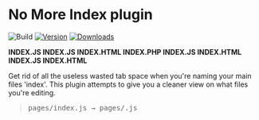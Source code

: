 # No More Index plugin
![Build](https://github.com/Sam-Apostel/no-more-index/workflows/Build/badge.svg)
[![Version](https://img.shields.io/jetbrains/plugin/v/sam.tigrr.plugins.nomoreindex.svg)](https://plugins.jetbrains.com/plugin/sam.tigrr.plugins.nomoreindex)
[![Downloads](https://img.shields.io/jetbrains/plugin/d/sam.tigrr.plugins.nomoreindex.svg)](https://plugins.jetbrains.com/plugin/sam.tigrr.plugins.nomoreindex)

<!-- Plugin description -->

**INDEX.JS INDEX.JS INDEX.HTML INDEX.PHP INDEX.JS INDEX.HTML INDEX.JS INDEX.HTML**
    
Get rid of all the useless wasted tab space when you're naming your main files 'index'.
This plugin attempts to give you a cleaner view on what files you're editing.
> <pre>pages/index.js → pages/.js</pre>
<!-- Plugin description end -->